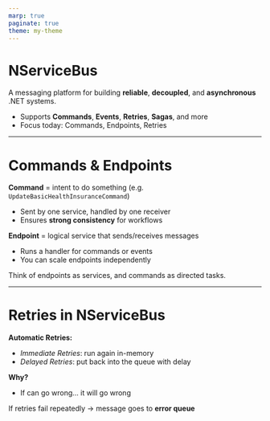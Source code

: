 ```yaml
---
marp: true
paginate: true
theme: my-theme
---
```



# NServiceBus

A messaging platform for building **reliable**, **decoupled**, and **asynchronous** .NET systems.

- Supports **Commands**, **Events**, **Retries**, **Sagas**, and more
- Focus today: Commands, Endpoints, Retries

---

# Commands & Endpoints

**Command** = intent to do something (e.g. `UpdateBasicHealthInsuranceCommand`)
- Sent by one service, handled by one receiver
- Ensures **strong consistency** for workflows

**Endpoint** = logical service that sends/receives messages
- Runs a handler for commands or events
- You can scale endpoints independently

Think of endpoints as services, and commands as directed tasks.

---

# Retries in NServiceBus

**Automatic Retries:**
- *Immediate Retries*: run again in-memory
- *Delayed Retries*: put back into the queue with delay

**Why?**
- If can go wrong... it will go wrong

If retries fail repeatedly → message goes to **error queue**


